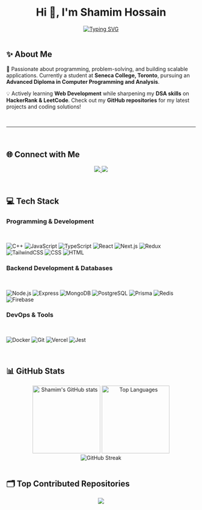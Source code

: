 <h1 align="center">Hi 👋, I'm Shamim Hossain</h1>
<div align="center">
  <a href="https://git.io/typing-svg">
    <img src="https://readme-typing-svg.demolab.com?font=Fira+Code&weight=600&size=22&duration=4000&pause=1000&color=58A6FF&center=true&vCenter=true&width=600&lines=Building+scalable+web+applications;TypeScript+%7C+React+%7C+Next.js+Enthusiast;MERN+Stack+Developer;Continuous+Learner+and+Problem+Solver" alt="Typing SVG" />
  </a>
</div>

<br/>

## ✨ About Me

🚀 Passionate about programming, problem-solving, and building scalable applications. Currently a student at **Seneca College, Toronto**, pursuing an **Advanced Diploma in Computer Programming and Analysis**.

💡 Actively learning **Web Development** while sharpening my **DSA skills** on **HackerRank & LeetCode**. Check out my **GitHub repositories** for my latest projects and coding solutions!

<br/>

---

<br/>


## 🌐 Connect with Me

<p align="center">
  <a href="https://linkedin.com/in/shamim-hossain-srabon-4154892a8">
    <img src="https://img.shields.io/badge/LinkedIn-%230077B5.svg?logo=linkedin&logoColor=white" />
  </a>
  <a href="mailto:shamimweb78@gmail.com">
    <img src="https://img.shields.io/badge/Email-D14836?logo=gmail&logoColor=white" />
  </a>
</p>

<br/>

## 💻 Tech Stack

### **Programming & Development**

<br/>

![C++](https://img.shields.io/badge/-C++-00599C?logo=c%2B%2B&logoColor=white&style=flat)
![JavaScript](https://img.shields.io/badge/-JavaScript-F7DF1E?logo=javascript&logoColor=black&style=flat)
![TypeScript](https://img.shields.io/badge/-TypeScript-3178C6?logo=typescript&logoColor=white&style=flat)
![React](https://img.shields.io/badge/-React-61DAFB?logo=react&logoColor=black&style=flat)
![Next.js](https://img.shields.io/badge/-Next.js-000000?logo=next.js&logoColor=white&style=flat)
![Redux](https://img.shields.io/badge/-Redux-764ABC?logo=redux&logoColor=white&style=flat)
![TailwindCSS](https://img.shields.io/badge/-TailwindCSS-38B2AC?logo=tailwind-css&logoColor=white&style=flat)
![CSS](https://img.shields.io/badge/-CSS-1572B6?logo=css3&logoColor=white&style=flat)
![HTML](https://img.shields.io/badge/-HTML-E34F26?logo=html5&logoColor=white&style=flat)


### **Backend Development & Databases**

<br/>

![Node.js](https://img.shields.io/badge/-Node.js-339933?logo=node.js&logoColor=white&style=flat)
![Express](https://img.shields.io/badge/-Express-000000?logo=express&logoColor=white&style=flat)
![MongoDB](https://img.shields.io/badge/-MongoDB-47A248?logo=mongodb&logoColor=white&style=flat)
![PostgreSQL](https://img.shields.io/badge/-PostgreSQL-4169E1?logo=postgresql&logoColor=white&style=flat)
![Prisma](https://img.shields.io/badge/-Prisma-2D3748?logo=prisma&logoColor=white&style=flat)
![Redis](https://img.shields.io/badge/-Redis-DC382D?logo=redis&logoColor=white&style=flat)
![Firebase](https://img.shields.io/badge/-Firebase-FFCA28?logo=firebase&logoColor=white&style=flat)

### **DevOps & Tools**

<br/>

![Docker](https://img.shields.io/badge/-Docker-2496ED?logo=docker&logoColor=white&style=flat)
![Git](https://img.shields.io/badge/-Git-F05032?logo=git&logoColor=white&style=flat)
![Vercel](https://img.shields.io/badge/-Vercel-000000?logo=vercel&logoColor=white&style=flat)
![Jest](https://img.shields.io/badge/-Jest-C21325?logo=jest&logoColor=white&style=flat)

<br/>


## 📊 GitHub Stats

<div align="center">
  <img height="180em" src="https://github-readme-stats.vercel.app/api?username=ShamimHossain1&theme=radical&hide_border=true&include_all_commits=false&count_private=true" alt="Shamim's GitHub stats" />
  <img height="180em" src="https://github-readme-stats.vercel.app/api/top-langs/?username=ShamimHossain1&layout=compact&langs_count=8&theme=radical&hide_border=true" alt="Top Languages" />
</div>

<div align="center">
  <img src="https://github-readme-streak-stats.herokuapp.com/?user=ShamimHossain1&theme=radical&hide_border=true" alt="GitHub Streak" />
</div>

<br/>



## 🗂 Top Contributed Repositories

<p align="center">
  <img src="https://github-contributor-stats.vercel.app/api?username=ShamimHossain1&limit=5&theme=radical&combine_all_yearly_contributions=true&hide_border=true" />
</p>




